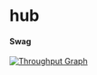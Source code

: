# hub

#### Swag
[![Throughput Graph](https://graphs.waffle.io/vigour-io/hub/throughput.svg)](https://waffle.io/vigour-io/hub/metrics)
